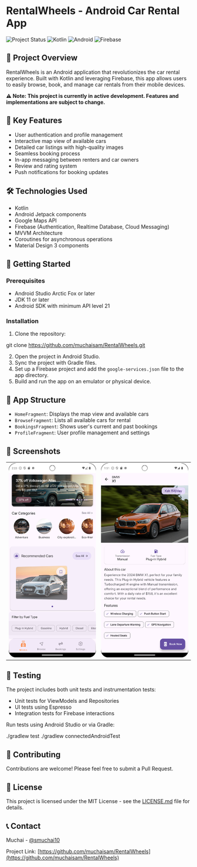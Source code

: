 # RentalWheels - Android Car Rental App

![Project Status](https://img.shields.io/badge/status-in%20progress-yellow)
![Kotlin](https://img.shields.io/badge/kotlin-%230095D5.svg?style=for-the-badge&logo=kotlin&logoColor=white)
![Android](https://img.shields.io/badge/Android-3DDC84?style=for-the-badge&logo=android&logoColor=white)
![Firebase](https://img.shields.io/badge/firebase-%23039BE5.svg?style=for-the-badge&logo=firebase)

## 🚗 Project Overview

RentalWheels is an Android application that revolutionizes the car rental experience. Built with Kotlin and leveraging Firebase, this app allows users to easily browse, book, and manage car rentals from their mobile devices.

**⚠️ Note: This project is currently in active development. Features and implementations are subject to change.**

## 🌟 Key Features

- User authentication and profile management
- Interactive map view of available cars
- Detailed car listings with high-quality images
- Seamless booking process
- In-app messaging between renters and car owners
- Review and rating system
- Push notifications for booking updates

## 🛠 Technologies Used

- Kotlin
- Android Jetpack components
- Google Maps API
- Firebase (Authentication, Realtime Database, Cloud Messaging)
- MVVM Architecture
- Coroutines for asynchronous operations
- Material Design 3 components

## 🚀 Getting Started

### Prerequisites

- Android Studio Arctic Fox or later
- JDK 11 or later
- Android SDK with minimum API level 21

### Installation

1. Clone the repository:

git clone https://github.com/muchaisam/RentalWheels.git


2. Open the project in Android Studio.
3. Sync the project with Gradle files.
4. Set up a Firebase project and add the `google-services.json` file to the app directory.
5. Build and run the app on an emulator or physical device.

## 📱 App Structure

- `HomeFragment`: Displays the map view and available cars
- `BrowseFragment`: Lists all available cars for rental
- `BookingsFragment`: Shows user's current and past bookings
- `ProfileFragment`: User profile management and settings


## 📸 Screenshots

<table>
  <tr>
    <td><img src="https://github.com/muchaisam/Rentalwheels/blob/main/screenshots/home.png" alt="App Homepage screenshot" width="300"/></td>
    <td><img src="https://github.com/muchaisam/Rentalwheels/blob/main/screenshots/CarDetailScreen.png" alt="CarDetail Screen" width="300"/></td>
  </tr>
</table>

## 🧪 Testing

The project includes both unit tests and instrumentation tests:

- Unit tests for ViewModels and Repositories
- UI tests using Espresso
- Integration tests for Firebase interactions

Run tests using Android Studio or via Gradle:

./gradlew test
./gradlew connectedAndroidTest


## 🤝 Contributing

Contributions are welcome! Please feel free to submit a Pull Request.

## 📄 License

This project is licensed under the MIT License - see the [LICENSE.md](LICENSE.md) file for details.

## 📞 Contact

Muchai - [@smuchai10](https://twitter.com/smuchai10) 

Project Link: [https://github.com/muchaisam/RentalWheels](https://github.com/muchaisam/RentalWheels)